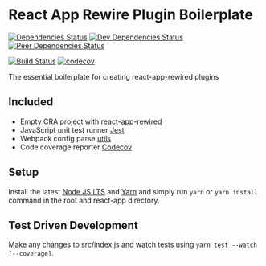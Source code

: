 # React App Rewire Plugin Boilerplate

[![Dependencies Status](https://david-dm.org/psychobolt/react-app-rewire-plugin-boilerplate.svg)](https://david-dm.org/psychobolt/react-app-rewire-plugin-boilerplate)
[![Dev Dependencies Status](https://david-dm.org/psychobolt/react-app-rewire-plugin-boilerplate/dev-status.svg)](https://david-dm.org/psychobolt/react-app-rewire-plugin-boilerplate?type=dev)
[![Peer Dependencies Status](https://david-dm.org/psychobolt/react-app-rewire-plugin-boilerplate/peer-status.svg)](https://david-dm.org/psychobolt/react-app-rewire-plugin-boilerplate?type=peer)

[![Build Status](https://travis-ci.org/psychobolt/react-app-rewire-plugin-boilerplate.svg?branch=master)](https://travis-ci.org/psychobolt/react-app-rewire-plugin-boilerplate)
[![codecov](https://codecov.io/gh/psychobolt/react-app-rewire-plugin-boilerplate/branch/master/graph/badge.svg)](https://codecov.io/gh/psychobolt/react-app-rewire-plugin-boilerplate)


The essential boilerplate for creating react-app-rewired plugins

## Included

- Empty CRA project with [react-app-rewired](https://github.com/timarney/react-app-rewired)
- JavaScript unit test runner [Jest](https://facebook.github.io/jest/)
- Webpack config parse [utils](src/utils.js)
- Code coverage reporter [Codecov](https://codecov.io/)

## Setup

Install the latest [Node JS LTS](https://nodejs.org/) and [Yarn](https://yarnpkg.com) and simply run ```yarn``` or ```yarn install``` command in the root and react-app directory.

## Test Driven Development

Make any changes to src/index.js and watch tests using ```yarn test --watch [--coverage]```.